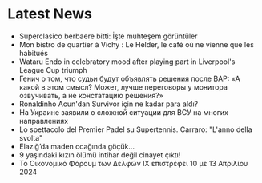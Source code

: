 # Latest News
-  Superclasico berbaere bitti: İşte muhteşem görüntüler
-  Mon bistro de quartier à Vichy : Le Helder, le café où ne vienne que les habitués
-  Wataru Endo in celebratory mood after playing part in Liverpool's League Cup triumph
-  Генич о том, что судьи будут объявлять решения после ВАР: «А какой в этом смысл? Может, лучше переговоры у монитора озвучивать, а не констатацию решения?»
-  Ronaldinho Acun'dan Survivor için ne kadar para aldı?
-  На Украине заявили о сложной ситуации для ВСУ на многих направлениях
-  Lo spettacolo del Premier Padel su Supertennis. Carraro: "L'anno della svolta"
-  Elazığ’da maden ocağında göçük...
-  9 yaşındaki kızın ölümü intihar değil cinayet çıktı!
-  Το Οικονομικό Φόρουμ των Δελφών IX επιστρέφει 10 με 13 Απριλίου 2024
